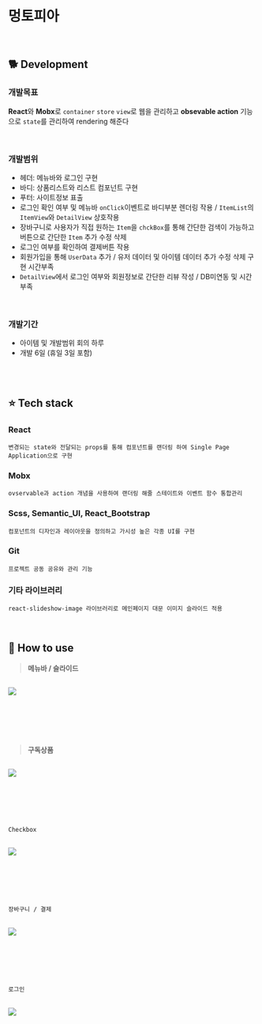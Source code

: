 # 멍토피아 

<br/>

## 🐕 Development
### 개발목표  
**React**와 **Mobx**로 `container` `store` `view`로 웹을 관리하고 **obsevable action** 기능으로 `state`를 관리하여 rendering 해준다  
		
<br/>

### 개발범위  
- 헤더: 메뉴바와 로그인 구현	
- 바디: 상품리스트와 리스트 컴포넌트 구현  
- 푸터: 사이트정보 표출  
- 로그인 확인 여부 및 메뉴바 `onClick`이벤트로 바디부분 렌더링 작용 / `ItemList`의 `ItemView`와 `DetailView` 상호작용  
- 장바구니로 사용자가 직접 원하는 `Item`을 `chckBox`를 통해 간단한 검색이 가능하고 버튼으로 간단한 `Item` 추가 수정 삭제  
- 로그인 여부를 확인하여 결제버튼 작용  
- 회원가입을 통해 `UserData` 추가 / 유저 데이터 및 아이템 데이터 추가 수정 삭제 구현 시간부족
- `DetailView`에서 로그인 여부와 회원정보로 간단한 리뷰 작성 / DB미연동 및 시간부족  
	
<br/>
	
### 개발기간  
- 아이템 및 개발범위 회의 하루  
- 개발 6일 (휴일 3일 포함)  

<br/>
<br/>


## ⭐️ Tech stack  
### React  
	변경되는 state와 전달되는 props를 통해 컴포넌트를 랜더링 하여 Single Page Application으로 구현  
	
	
### Mobx  
	ovservable과 action 개념을 사용하여 랜더링 해줄 스테이트와 이벤트 함수 통합관리  
	
	
### Scss, Semantic_UI, React_Bootstrap  
	컴포넌트의 디자인과 레이아웃을 정의하고 가시성 높은 각종 UI를 구현  
	
	
### Git  
	프로젝트 공동 공유와 관리 기능  
	
	
### 기타 라이브러리  
	react-slideshow-image 라이브러리로 메인페이지 대문 이미지 슬라이드 적용  

<br />

## 🐝 How to use
> **메뉴바 / 슬라이드**

![](./assets/slide_nav.gif)
---
<br />
<br />
<br />
<br />

> **구독상품**

![](./assets/main_sub.gif)
---
<br />
<br />
<br />
<br />

	Checkbox
![](./assets/sub_checkbox.gif)
---
<br />
<br />
<br />
<br />

	장바구니 / 결제
![](./assets/sp_cart.gif)
---
<br />
<br />
<br />
<br />

	로그인
![](./assets/login.gif)
---
<br />
<br />
<br />
<br />
